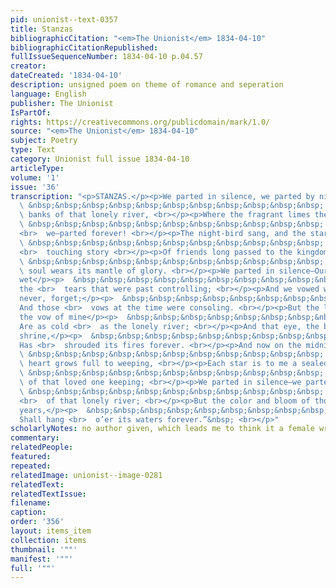 ```yaml
---
pid: unionist--text-0357
title: Stanzas
bibliographicCitation: "<em>The Unionist</em> 1834-04-10"
bibliographicCitationRepublished: 
fullIssueSequenceNumber: 1834-04-10 p.04.57
creator: 
dateCreated: '1834-04-10'
description: unsigned poem on theme of romance and seperation
language: English
publisher: The Unionist
IsPartOf: 
rights: https://creativecommons.org/publicdomain/mark/1.0/
source: "<em>The Unionist</em> 1834-04-10"
subject: Poetry
type: Text
category: Unionist full issue 1834-04-10
articleType: 
volume: '1'
issue: '36'
transcription: "<p>STANZAS.</p><p>We parted in silence, we parted by night,</p><p>
  \ &nbsp;&nbsp;&nbsp;&nbsp;&nbsp;&nbsp;&nbsp;&nbsp;&nbsp;&nbsp;&nbsp; On the <br>
  \ banks of that lonely river, <br></p><p>Where the fragrant limes their boughs united,</p><p>
  \ &nbsp;&nbsp;&nbsp;&nbsp;&nbsp;&nbsp;&nbsp;&nbsp;&nbsp;&nbsp;&nbsp; We met—and
  <br>  we—parted forever! <br></p><p>The night-bird sang, and the stars above</p><p>
  \ &nbsp;&nbsp;&nbsp;&nbsp;&nbsp;&nbsp;&nbsp;&nbsp;&nbsp;&nbsp;&nbsp; Told many a
  <br>  touching story <br></p><p>Of friends long passed to the kingdom of love</p><p>
  \ &nbsp;&nbsp;&nbsp;&nbsp;&nbsp;&nbsp;&nbsp;&nbsp;&nbsp;&nbsp;&nbsp; Where the <br>
  \ soul wears its mantle of glory. <br></p><p>We parted in silence—Our cheeks were
  wet</p><p>  &nbsp;&nbsp;&nbsp;&nbsp;&nbsp;&nbsp;&nbsp;&nbsp;&nbsp;&nbsp;&nbsp; With
  the <br>  tears that were past controlling; <br></p><p>And we vowed we would never—no,
  never, forget;</p><p>  &nbsp;&nbsp;&nbsp;&nbsp;&nbsp;&nbsp;&nbsp;&nbsp;&nbsp;&nbsp;&nbsp;
  And those <br>  vows at the time were consoling. <br></p><p>But the lops that echoed
  the vow of mine</p><p>  &nbsp;&nbsp;&nbsp;&nbsp;&nbsp;&nbsp;&nbsp;&nbsp;&nbsp;&nbsp;&nbsp;
  Are as cold <br>  as the lonely river; <br></p><p>And that eye, the beautiful spirit’s
  shrine,</p><p>  &nbsp;&nbsp;&nbsp;&nbsp;&nbsp;&nbsp;&nbsp;&nbsp;&nbsp;&nbsp;&nbsp;
  Has <br>  shrouded its fires forever. <br></p><p>And now on the midnight sky I look,</p><p>
  \ &nbsp;&nbsp;&nbsp;&nbsp;&nbsp;&nbsp;&nbsp;&nbsp;&nbsp;&nbsp;&nbsp; And my <br>
  \ heart grows full to weeping, <br></p><p>Each star is to me a sealed book,</p><p>
  \ &nbsp;&nbsp;&nbsp;&nbsp;&nbsp;&nbsp;&nbsp;&nbsp;&nbsp;&nbsp;&nbsp; Some tale <br>
  \ of that loved one keeping; <br></p><p>We parted in silence—we parted in tears,</p><p>
  \ &nbsp;&nbsp;&nbsp;&nbsp;&nbsp;&nbsp;&nbsp;&nbsp;&nbsp;&nbsp;&nbsp; On the bank
  <br>  of that lonely river; <br></p><p>But the color and bloom of those by-gone
  years,</p><p>  &nbsp;&nbsp;&nbsp;&nbsp;&nbsp;&nbsp;&nbsp;&nbsp;&nbsp;&nbsp;&nbsp;
  Shall hang <br>  o’er its waters forever.”&nbsp; <br></p>"
scholarlyNotes: no author given, which leads me to think it a female writer
commentary: 
relatedPeople: 
featured: 
repeated: 
relatedImage: unionist--image-0281
relatedText: 
relatedTextIssue: 
filename: 
caption: 
order: '356'
layout: items_item
collection: items
thumbnail: '""'
manifest: '""'
full: '""'
---
```

